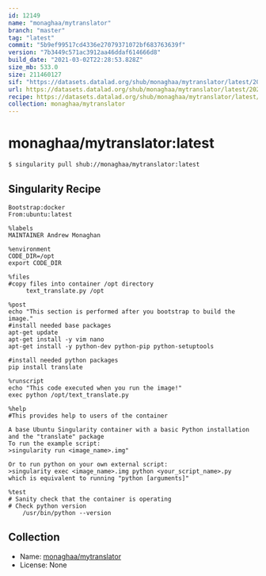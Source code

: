 ```yaml
---
id: 12149
name: "monaghaa/mytranslator"
branch: "master"
tag: "latest"
commit: "5b9ef99517cd4336e27079371072bf683763639f"
version: "7b3449c571ac3912aa46ddaf614666d8"
build_date: "2021-03-02T22:28:53.828Z"
size_mb: 533.0
size: 211460127
sif: "https://datasets.datalad.org/shub/monaghaa/mytranslator/latest/2021-03-02-5b9ef995-7b3449c5/7b3449c571ac3912aa46ddaf614666d8.sif"
url: https://datasets.datalad.org/shub/monaghaa/mytranslator/latest/2021-03-02-5b9ef995-7b3449c5/
recipe: https://datasets.datalad.org/shub/monaghaa/mytranslator/latest/2021-03-02-5b9ef995-7b3449c5/Singularity
collection: monaghaa/mytranslator
---
```


# monaghaa/mytranslator:latest

```bash
$ singularity pull shub://monaghaa/mytranslator:latest
```

## Singularity Recipe

```singularity
Bootstrap:docker  
From:ubuntu:latest

%labels
MAINTAINER Andrew Monaghan

%environment
CODE_DIR=/opt
export CODE_DIR  

%files
#copy files into container /opt directory
     text_translate.py /opt

%post  
echo "This section is performed after you bootstrap to build the image."  
#install needed base packages
apt-get update
apt-get install -y vim nano 
apt-get install -y python-dev python-pip python-setuptools

#install needed python packages
pip install translate

%runscript
echo "This code executed when you run the image!" 
exec python /opt/text_translate.py 

%help
#This provides help to users of the container

A base Ubuntu Singularity container with a basic Python installation and the "translate" package
To run the example script:
>singularity run <image_name>.img"

Or to run python on your own external script:
>singularity exec <image_name>.img python <your_script_name>.py
which is equivalent to running "python [arguments]"

%test
# Sanity check that the container is operating
# Check python version
    /usr/bin/python --version
```

## Collection

 - Name: [monaghaa/mytranslator](https://github.com/monaghaa/mytranslator)
 - License: None

